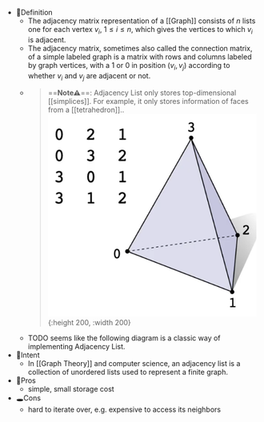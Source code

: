 - 📝Definition
	- The adjacency matrix representation of a [[Graph]] consists of $n$ lists one for each vertex $v_i$, $1\leq i\leq n$, which gives the vertices to which $v_i$ is adjacent.
	- The adjacency matrix, sometimes also called the connection matrix, of a simple labeled graph is a matrix with rows and columns labeled by graph vertices, with a $1$ or $0$ in position ($v_i,v_j$) according to whether $v_i$ and $v_j$ are adjacent or not.
	- > ==**Note⚠**==: Adjacency List only stores top-dimensional [[simplices]]. For example, it only stores information of faces from a [[tetrahedron]]..
	  ![name](../assets/Adjacency_List.png){:height 200, :width 200}
	- TODO seems like the following diagram is a classic way of implementing Adjacency List.
- 🎯Intent
	- In [[Graph Theory]] and computer science, an adjacency list is a collection of unordered lists used to represent a finite graph.
- 🚀Pros
	- simple, small storage cost
- 🕳Cons
	- hard to iterate over, e.g. expensive to access its neighbors